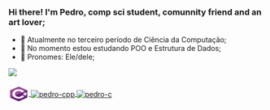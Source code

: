 
### Hi there! I'm Pedro, comp sci student, comunnity friend and an art lover;

- 🔭 Atualmente no terceiro período de Ciência da Computação;
- 🌱 No momento estou estudando POO e Estrutura de Dados;
- 🦉 Pronomes: Ele/dele;

<div align="left">
  <a href="https://github.com/pluluc">
  <img height="180em" src="https://github-readme-stats.vercel.app/api?username=pluluc&show_icons=true&theme=tokyonight&include_all_commits=true&count_private=true"/>
</div>

<!--[![Top Langs](https://github-readme-stats.vercel.app/api/top-langs/?username=pluluc)](https://github.com/anuraghazra/github-readme-stats)-->
  
<div style="display: inline_block"><br>
  <img align="center" alt="Rafa-Csharp" height="30" width="40" src="https://raw.githubusercontent.com/devicons/devicon/master/icons/csharp/csharp-original.svg">
  <img align="center" alt="pedro-cpp" height="30" width="40" src="https://cdn.jsdelivr.net/gh/devicons/devicon/icons/cplusplus/cplusplus-original.svg">
  <img align="center" alt="pedro-c" height="30" width="40" src="https://cdn.jsdelivr.net/gh/devicons/devicon/icons/c/c-original.svg">
</div>
  
